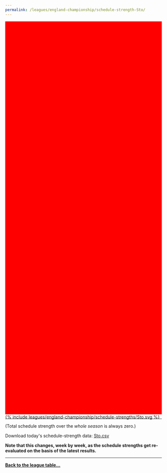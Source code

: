 ```yaml
---
permalink: /leagues/england-championship/schedule-strength-Sto/
---
```


<style>
.svg-wrap {
    background-color:red;
    height:0;
    padding-top:250%; /* 350px/550px */
    position: relative;
}

svg {
    background-color: white;
    height: 100%;
    display:block;
    width: 100%;
    position: absolute;
    top:0;
    left:0;
}
</style>


<div class="svg-wrap">
{% include leagues/england-championship/schedule-strengths/Sto.svg %}
</div>

-----

(Total schedule strength over the *whole season* is always zero.)


Download today's schedule-strength data: [Sto.csv](/assets/leagues/england-premier-league/2019/schedule-strengths/Sto.csv)

**Note that this changes, week by week, as the schedule strengths get re-evaluated on the
basis of the latest results.**

-----

[**Back to the league table...**](/leagues/england-championship)


